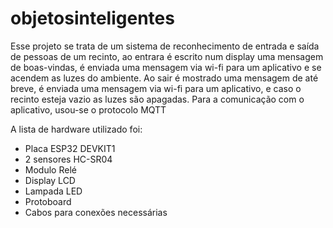 # objetosinteligentes
Esse projeto se trata de um sistema de reconhecimento de entrada e saída de pessoas de um recinto, ao entrara é escrito num display uma mensagem de boas-vindas, é enviada uma mensagem via wi-fi para um aplicativo e se acendem as luzes do ambiente. Ao sair é mostrado uma mensagem de até breve, é enviada uma mensagem via wi-fi para um aplicativo, e caso o recinto esteja vazio as luzes são apagadas. Para a comunicação com o aplicativo, usou-se o protocolo MQTT

A lista de hardware utilizado foi:
- Placa ESP32 DEVKIT1
- 2 sensores HC-SR04
- Modulo Relé
- Display LCD
- Lampada LED
- Protoboard
- Cabos para conexões necessárias
